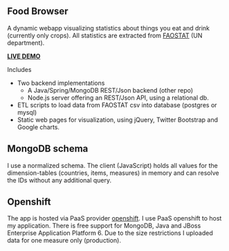## Food Browser
A dynamic webapp visualizing statistics about things you eat and drink (currently only crops). All statistics are extracted from [FAOSTAT](http://faostat.fao.org/) (UN department).

[__LIVE DEMO__](foodbrowser-andrehacker.rhcloud.com)

Includes
* Two backend implementations
    * A Java/Spring/MongoDB REST/Json backend (other repo)
    * Node.js server offering an REST/Json API, using a relational db.
* ETL scripts to load data from FAOSTAT csv into database (postgres or mysql)
* Static web pages for visualization, using jQuery, Twitter Bootstrap and Google charts.

## MongoDB schema
I use a normalized schema. The client (JavaScript) holds all values for the dimension-tables (countries, items, measures) in memory and can resolve the IDs without any additional query.

## Openshift
The app is hosted via PaaS provider [openshift](http://openshift.com/). I use PaaS openshift to host my application. There is free support for MongoDB, Java and JBoss Enterprise Application Platform 6. Due to the size restrictions I uploaded data for one measure only (production).


<!--
Postgres Import
https://devcenter.heroku.com/articles/heroku-postgres-import-export#import

NodeJS ORM Mapper and 
http://dailyjs.com/2013/04/15/node-database-library/
- sql
- sequelize
- squel

Drivers
- mysql and pg
-->
